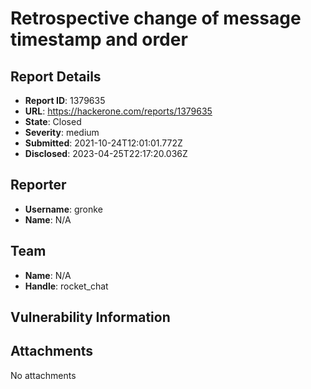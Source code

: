 # Retrospective change of message timestamp and order

## Report Details
- **Report ID**: 1379635
- **URL**: https://hackerone.com/reports/1379635
- **State**: Closed
- **Severity**: medium
- **Submitted**: 2021-10-24T12:01:01.772Z
- **Disclosed**: 2023-04-25T22:17:20.036Z

## Reporter
- **Username**: gronke
- **Name**: N/A

## Team
- **Name**: N/A
- **Handle**: rocket_chat

## Vulnerability Information


## Attachments
No attachments
